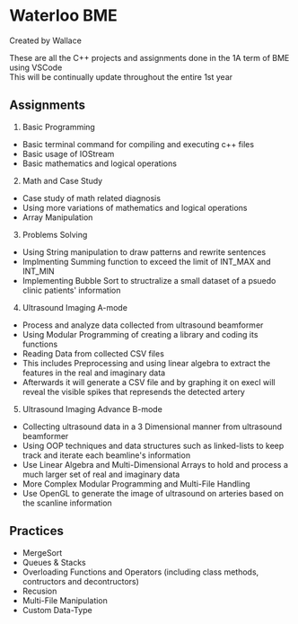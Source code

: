 # Waterloo BME 
Created by Wallace

These are all the C++ projects and assignments done in the 1A term of BME using VSCode <br>
This will be continually update throughout the entire 1st year

## Assignments
1. Basic Programming
  - Basic terminal command for compiling and executing c++ files
  - Basic usage of IOStream
  - Basic mathematics and logical operations
2. Math and Case Study
  - Case study of math related diagnosis
  - Using more variations of mathematics and logical operations
  - Array Manipulation
3. Problems Solving
  - Using String manipulation to draw patterns and rewrite sentences
  - Implmenting Summing function to exceed the limit of INT_MAX and INT_MIN
  - Implementing Bubble Sort to structralize a small dataset of a psuedo clinic patients' information
4. Ultrasound Imaging A-mode
  - Process and analyze data collected from ultrasound beamformer 
  - Using Modular Programming of creating a library and coding its functions
  - Reading Data from collected CSV files
  - This includes Preprocessing and using linear algebra to extract the features in the real and imaginary data
  - Afterwards it will generate a CSV file and by graphing it on execl will reveal the visible spikes that represends the detected artery
5. Ultrasound Imaging Advance B-mode
  - Collecting ultrasound data in a 3 Dimensional manner from ultrasound beamformer
  - Using OOP techniques and data structures such as linked-lists to keep track and iterate each beamline's information
  - Use Linear Algebra and Multi-Dimensional Arrays to hold and process a much larger set of real and imaginary data
  - More Complex Modular Programming and Multi-File Handling
  - Use OpenGL to generate the image of ultrasound on arteries based on the scanline information 
  
## Practices
- MergeSort
- Queues & Stacks
- Overloading Functions and Operators (including class methods, contructors and decontructors)
- Recusion
- Multi-File Manipulation
- Custom Data-Type


